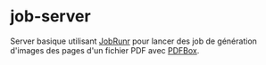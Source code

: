 # job-server

Server basique utilisant [JobRunr](https://www.jobrunr.io) pour lancer des job de génération d'images des pages d'un fichier PDF avec [PDFBox](https://pdfbox.apache.org).
